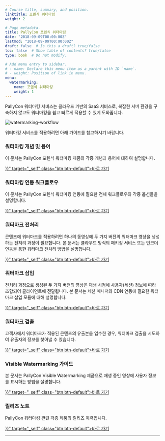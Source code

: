 ```yaml
---
# Course title, summary, and position.
linktitle: 포렌식 워터마킹
weight: 2

# Page metadata.
title: PallyCon 포렌식 워터마킹
date: "2018-09-09T00:00:00Z"
lastmod: "2018-09-09T00:00:00Z"
draft: false  # Is this a draft? true/false
toc: false  # Show table of contents? true/false
type: book  # Do not modify.

# Add menu entry to sidebar.
# - name: Declare this menu item as a parent with ID `name`.
# - weight: Position of link in menu.
menu:
  watermarking:
    name: 포렌식 워터마킹
    weight: 1
---
```


PallyCon 워터마킹 서비스는 클라우드 기반의 SaaS 서비스로, 복잡한 서버 환경을 구축하지 않고도 워터마킹을 쉽고 빠르게 적용할 수 있게 도와줍니다.

![watermarking-workflow](/docs/images/pallycon-forensic-watermarking-workflow-ko.png)

워터마킹 서비스를 적용하려면 아래 가이드를 참고하시기 바랍니다.

<div class="cards">
<article class="card">
    <div class="text">
        <h3>워터마킹 개념 및 용어</h3>
        이 문서는 PallyCon 포렌식 워터마킹 제품의 각종 개념과 용어에 대하여 설명합니다.<p>
        <a href="{{<ref "watermarking-concepts.ko.md">}}" target="_self" class="btn btn-default">바로 가기</a>
    </div>
</article>
<article class="card">
    <div class="text">
        <h3>워터마킹 연동 워크플로우</h3>
        이 문서는 PallyCon 포렌식 워터마킹 연동에 필요한 전체 워크플로우와 각종 옵션들을 설명합니다.<p>
        <a href="{{<ref "watermarking-workflow.ko.md">}}" target="_self" class="btn btn-default">바로 가기</a>
    </div>
</article>
<article class="card">
    <div class="text">
        <h3>워터마크 전처리</h3>
        콘텐츠에 워터마크를 적용하려면 하나의 동영상에 두 가지 버전의 워터마크 영상을 생성하는 전처리 과정이 필요합니다. 본 문서는 클라우드 방식의 패키징 서비스 또는 인코더 연동을 통한 워터마크 전처리 방법을 설명합니다.<p>
        <a href="{{<ref "./preprocessing/">}}" target="_self" class="btn btn-default">바로 가기</a>
    </div>
</article>
<article class="card">
    <div class="text">
        <h3>워터마크 삽입</h3>
        전처리 과정으로 생성된 두 가지 버전의 영상은 재생 시점에 사용자(세션) 정보에 따라 조합되어 클라이언트에 전달됩니다. 본 문서는 세션 매니저와 CDN 연동에 필요한 워터마크 삽입 모듈에 대해 설명합니다.<p>
        <a href="{{<ref "./embedding/">}}" target="_self" class="btn btn-default">바로 가기</a>
    </div>
</article>
<article class="card">
    <div class="text">
        <h3>워터마크 검출</h3>
        고객사에서 워터마크가 적용된 콘텐츠의 유출본을 입수한 경우, 워터마크 검출을 시도하여 유출자의 정보를 찾아낼 수 있습니다. <p>
        <a href="{{<ref "./detecting/">}}" target="_self" class="btn btn-default">바로 가기</a>
    </div>
</article>
<article class="card">
    <div class="text">
        <h3>Visible Watermarking 가이드</h3>
        본 문서는 PallyCon Visible Watermarking 제품으로 재생 중인 영상에 사용자 정보를 표시하는 방법을 설명합니다.<p>
        <a href="{{<ref "visible-watermarking.ko.md">}}" target="_self" class="btn btn-default">바로 가기</a>
    </div>
</article>
<article class="card">
    <div class="text">
        <h3>릴리즈 노트</h3>
        PallyCon 워터마킹 관련 각종 제품의 릴리즈 이력입니다.<p>
        <a href="{{<ref "watermarking-release-notes.ko.md">}}" target="_self" class="btn btn-default">바로 가기</a>
    </div>
</article>
</div>

***